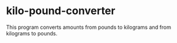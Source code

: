 # kilo-pound-converter
This program converts amounts from pounds to kilograms and from kilograms to pounds.
